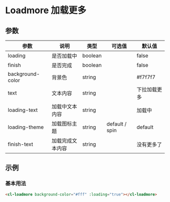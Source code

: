 # Loadmore 加载更多

## 参数

| 参数             | 说明             | 类型    | 可选值         | 默认值       |
| ---------------- | ---------------- | ------- | -------------- | ------------ |
| loading          | 是否加载中       | boolean |                | false        |
| finish           | 是否完成         | boolean |                | false        |
| background-color | 背景色           | string  |                | #f7f7f7      |
| text             | 文本内容         | string  |                | 下拉加载更多 |
| loading-text     | 加载中文本内容   | string  |                | 加载中       |
| loading-theme    | 加载图标主题     | string  | default / spin | default      |
| finish-text      | 加载完成文本内容 | string  |                | 没有更多了   |

## 示例

### 基本用法

```html
<cl-loadmore background-color="#fff" :loading="true"></cl-loadmore>
```
